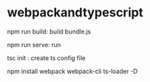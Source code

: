 # webpackandtypescript

npm run build: build bundle.js 

npm run serve: run

tsc init : create ts config file

npm install webpack webpack-cli ts-loader -D

